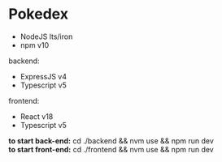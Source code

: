 # Pokedex

* NodeJS lts/iron
* npm v10

backend: 
* ExpressJS v4
* Typescript v5

frontend:
* React v18
* Typescript v5

**to start back-end:** cd ./backend && nvm use && npm run dev \
**to start front-end:** cd ./frontend && nvm use && npm run dev
